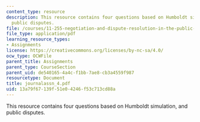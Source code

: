 ```yaml
---
content_type: resource
description: This resource contains four questions based on Humboldt simulation, and
  public disputes.
file: /courses/11-255-negotiation-and-dispute-resolution-in-the-public-sector-spring-2005/13a79f67139f51e04246f53c713cd88a_journalassn_4.pdf
file_type: application/pdf
learning_resource_types:
- Assignments
license: https://creativecommons.org/licenses/by-nc-sa/4.0/
ocw_type: OCWFile
parent_title: Assignments
parent_type: CourseSection
parent_uid: de540165-4a4c-f1bb-7ae8-cb3a4559f987
resourcetype: Document
title: journalassn_4.pdf
uid: 13a79f67-139f-51e0-4246-f53c713cd88a
---
```

This resource contains four questions based on Humboldt simulation, and public disputes.